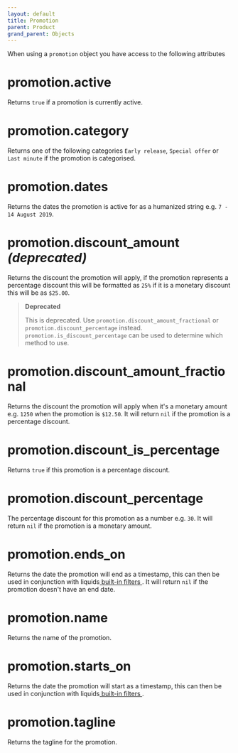 ```yaml
---
layout: default
title: Promotion
parent: Product
grand_parent: Objects
---
```


When using a `promotion` object you have access to the following attributes

# promotion.active

Returns `true` if a promotion is currently active.

# promotion.category

Returns one of the following categories `Early release`, `Special offer` or `Last minute` if the promotion is categorised.

# promotion.dates

Returns the dates the promotion is active for as a humanized string e.g. `7 - 14 August 2019`.

# promotion.discount_amount _(deprecated)_

Returns the discount the promotion will apply, if the promotion represents a percentage discount this will be formatted as `25%` if it is a monetary discount this will be as `$25.00`.

> **Deprecated**
 >
 > This is deprecated. Use `promotion.discount_amount_fractional` or `promotion.discount_percentage` instead. `promotion.is_discount_percentage` can be used to determine which method to use.

# promotion.discount_amount_fractional

Returns the discount the promotion will apply when it's a monetary amount e.g. `1250` when the promotion is `$12.50`.
It will return `nil` if the promotion is a percentage discount.

# promotion.discount_is_percentage

Returns `true` if this promotion is a percentage discount.

# promotion.discount_percentage

The percentage discount for this promotion as a number e.g. `30`.
It will return `nil` if the promotion is a monetary amount.

# promotion.ends_on

Returns the date the promotion will end as a timestamp, this can then be used in conjunction with liquids[ built-in filters ](https://shopify.github.io/liquid/filters/date/).
It will return `nil` if the promotion doesn't have an end date.

# promotion.name

Returns the name of the promotion.

# promotion.starts_on

Returns the date the promotion will start as a timestamp, this can then be used in conjunction with liquids[ built-in filters ](https://shopify.github.io/liquid/filters/date/).

# promotion.tagline

Returns the tagline for the promotion.
